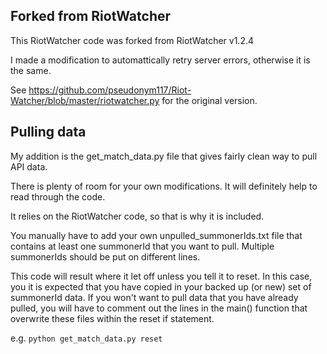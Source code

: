 ## Forked from RiotWatcher
This RiotWatcher code was forked from RiotWatcher v1.2.4

I made a modification to automattically retry server errors, otherwise it is the same.

See https://github.com/pseudonym117/Riot-Watcher/blob/master/riotwatcher.py for the original version.

## Pulling data
My addition is the get\_match\_data.py file that gives fairly clean way to pull API data.

There is plenty of room for your own modifications. It will definitely help to read through the code.

It relies on the RiotWatcher code, so that is why it is included.

You manually have to add your own unpulled\_summonerIds.txt  file that contains at least one summonerId that you want to pull. Multiple summonerIds should be put on different lines.

This code will result where it let off unless you tell it to reset. In this case, you it is expected that you have copied in your backed up (or new) set of summonerId data. If you won't want to pull data that you have already pulled, you will have to comment out the lines in the main() function that overwrite these files within the reset if statement.

e.g. `python get_match_data.py reset`
